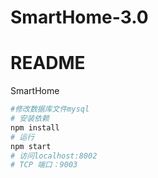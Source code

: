 # SmartHome-3.0
# README
SmartHome
```bash
#修改数据库文件mysql
# 安装依赖
npm install
# 运行
npm start
# 访问localhost:8002
# TCP 端口：9003
```

